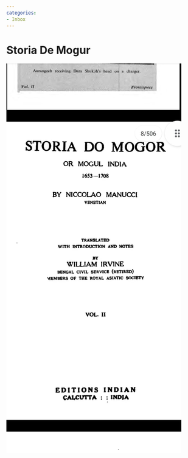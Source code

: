 ```yaml
---
categories:
- Inbox
---
```

# Storia De Mogur

![](../files/94d0071a-e811-4f12-9469-1144ec9ec411.jpg)